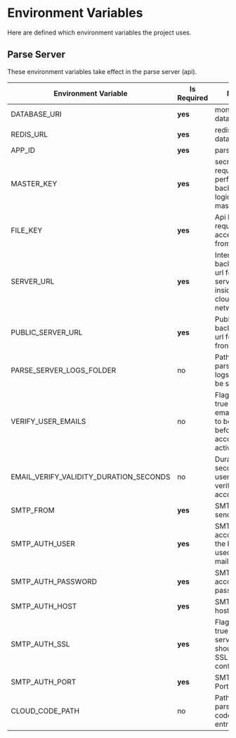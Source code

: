 # Environment Variables
Here are defined which environment variables the project uses.

## Parse Server
These environment variables take effect in the parse server (api).

| Environment Variable                   | Is Required | Notes                                                                           |
|----------------------------------------|-------------|---------------------------------------------------------------------------------|
| DATABASE_URI                           | **yes**     | mongodb database uri                                                            |
| REDIS_URL                              | **yes**     | redis database uri                                                              |
| APP_ID                                 | **yes**     | parse app id                                                                    |
| MASTER_KEY                             | **yes**     | secret required to perform backend logic as master user                         |
| FILE_KEY                               | **yes**     | Api key required to access files from api                                       |
| SERVER_URL                             | **yes**     | Internal backend api url for services inside the cloud network                  |
| PUBLIC_SERVER_URL                      | **yes**     | Public backend api url for the frontend                                         |
| PARSE_SERVER_LOGS_FOLDER               | no          | Path where parse server logs should be stored                                   |
| VERIFY_USER_EMAILS                     | no          | Flag. set to true when emails need to be verified before accounts are activated |
| EMAIL_VERIFY_VALIDITY_DURATION_SECONDS | no          | Duration in seconds, a user has to verify a new account                         |
| SMTP_FROM                              | **yes**     | SMTP sender name                                                                |
| SMTP_AUTH_USER                         | **yes**     | SMTP account for the backend used to send mails                                 |
| SMTP_AUTH_PASSWORD                     | **yes**     | SMTP account password                                                           |
| SMTP_AUTH_HOST                         | **yes**     | SMTP server host                                                                |
| SMTP_AUTH_SSL                          | **yes**     | Flag. Set to true if SMTP server should use a SSL configuration                 |
| SMTP_AUTH_PORT                         | **yes**     | SMTP Server Port                                                                |
| CLOUD_CODE_PATH                        | no          | Path to the parse cloud code build entrypoint                                   |
